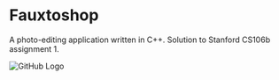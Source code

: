 # Fauxtoshop

A photo-editing application written in C++. Solution to Stanford CS106b assignment 1.

![GitHub Logo](/assets/fauxtoshop1.gif)
